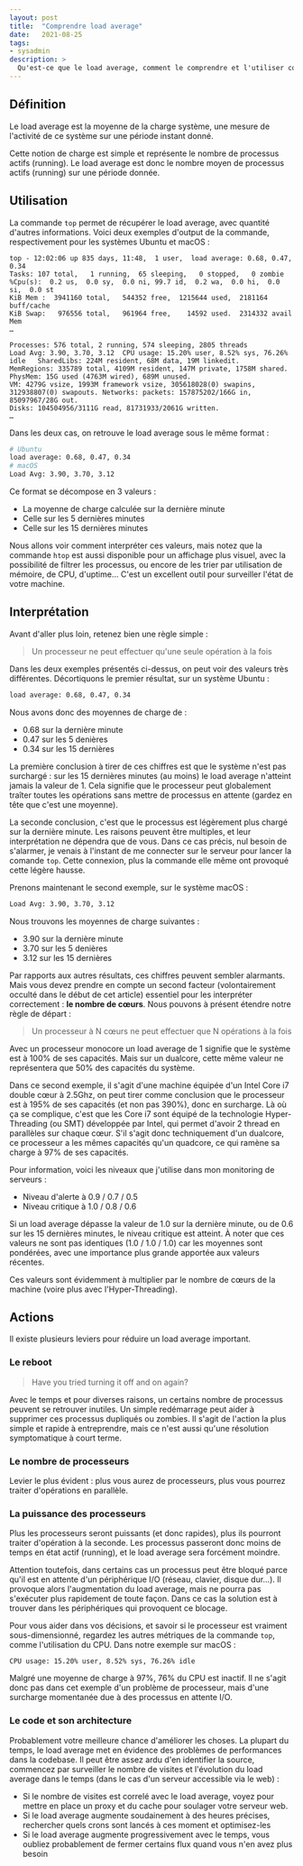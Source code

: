 ```yaml
---
layout: post
title:  "Comprendre load average"
date:   2021-08-25
tags:
- sysadmin
description: >
  Qu'est-ce que le load average, comment le comprendre et l'utiliser correctement ?
---
```


## Définition

Le load average est la moyenne de la charge système, une mesure de l'activité de ce système sur une période instant donné.

Cette notion de charge est simple et représente le nombre de processus actifs (running). Le load average est donc le nombre moyen de processus actifs (running) sur une période donnée.

## Utilisation

La commande `top` permet de récupérer le load average, avec quantité d'autres informations. Voici deux exemples d'output de la commande, respectivement pour les systèmes Ubuntu et macOS :

```
top - 12:02:06 up 835 days, 11:48,  1 user,  load average: 0.68, 0.47, 0.34
Tasks: 107 total,   1 running,  65 sleeping,   0 stopped,   0 zombie
%Cpu(s):  0.2 us,  0.0 sy,  0.0 ni, 99.7 id,  0.2 wa,  0.0 hi,  0.0 si,  0.0 st
KiB Mem :  3941160 total,   544352 free,  1215644 used,  2181164 buff/cache
KiB Swap:   976556 total,   961964 free,    14592 used.  2314332 avail Mem
…
```

<!-- -->

```
Processes: 576 total, 2 running, 574 sleeping, 2805 threads
Load Avg: 3.90, 3.70, 3.12  CPU usage: 15.20% user, 8.52% sys, 76.26% idle   SharedLibs: 224M resident, 68M data, 19M linkedit.
MemRegions: 335789 total, 4109M resident, 147M private, 1758M shared. PhysMem: 15G used (4763M wired), 689M unused.
VM: 4279G vsize, 1993M framework vsize, 305618028(0) swapins, 312938807(0) swapouts. Networks: packets: 157875202/166G in, 85097967/28G out.
Disks: 104504956/3111G read, 81731933/2061G written.
…
```

Dans les deux cas, on retrouve le load average sous le même format :

```sh
# Ubuntu
load average: 0.68, 0.47, 0.34
# macOS
Load Avg: 3.90, 3.70, 3.12
```

Ce format se décompose en 3 valeurs :
- La moyenne de charge calculée sur la dernière minute
- Celle sur les 5 dernières minutes
- Celle sur les 15 dernières minutes

Nous allons voir comment interpréter ces valeurs, mais notez que la commande `htop` est aussi disponible pour un affichage plus visuel, avec la possibilité de filtrer les processus, ou encore de les trier par utilisation de mémoire, de CPU, d'uptime… C'est un excellent outil pour surveiller l'état de votre machine.

## Interprétation

Avant d'aller plus loin, retenez bien une règle simple :

> Un processeur ne peut effectuer qu'une seule opération à la fois

Dans les deux exemples présentés ci-dessus, on peut voir des valeurs très différentes. Décortiquons le premier résultat, sur un système Ubuntu :

```sh
load average: 0.68, 0.47, 0.34
```

Nous avons donc des moyennes de charge de :
- 0.68 sur la dernière minute
- 0.47 sur les 5 denières
- 0.34 sur les 15 dernières

La première conclusion à tirer de ces chiffres est que le système n'est pas surchargé : sur les 15 dernières minutes (au moins) le load average n'atteint jamais la valeur de 1. Cela signifie que le processeur peut globalement traîter toutes les opérations sans mettre de processus en attente (gardez en tête que c'est une moyenne).

La seconde conclusion, c'est que le processus est légèrement plus chargé sur la dernière minute. Les raisons peuvent être multiples, et leur interprétation ne dépendra que de vous. Dans ce cas précis, nul besoin de s'alarmer, je venais à l'instant de me connecter sur le serveur pour lancer la comande `top`. Cette connexion, plus la commande elle même ont provoqué cette légère hausse.

Prenons maintenant le second exemple, sur le système macOS :

```sh
Load Avg: 3.90, 3.70, 3.12
```

Nous trouvons les moyennes de charge suivantes :
- 3.90 sur la dernière minute
- 3.70 sur les 5 denières
- 3.12 sur les 15 dernières

Par rapports aux autres résultats, ces chiffres peuvent sembler alarmants. Mais vous devez prendre en compte un second facteur (volontairement occulté dans le début de cet article) essentiel pour les interpréter correctement : **le nombre de cœurs**. Nous pouvons à présent étendre notre règle de départ :

> Un processeur à N cœurs ne peut effectuer que N opérations à la fois

Avec un processeur monocore un load average de 1 signifie que le système est à 100% de ses capacités. Mais sur un dualcore, cette même valeur ne représentera que 50% des capacités du système.

Dans ce second exemple, il s'agit d'une machine équipée d'un Intel Core i7 double cœur à 2.5Ghz, on peut tirer comme conclusion que le processeur est à 195% de ses capacités (et non pas 390%), donc en surcharge. Là où ça se complique, c'est que les Core i7 sont équipé de la technologie Hyper-Threading (ou SMT) développée par Intel, qui permet d'avoir 2 thread en parallèles sur chaque cœur. S'il s'agit donc techniquement d'un dualcore, ce processeur a les mêmes capacités qu'un quadcore, ce qui ramène sa charge à 97% de ses capacités.

Pour information, voici les niveaux que j'utilise dans mon monitoring de serveurs :
- Niveau d'alerte à 0.9 / 0.7 / 0.5
- Niveau critique à 1.0 / 0.8 / 0.6

Si un load average dépasse la valeur de 1.0 sur la dernière minute, ou de 0.6 sur les 15 dernières minutes, le niveau critique est atteint. À noter que ces valeurs ne sont pas identiques (1.0 / 1.0 / 1.0) car les moyennes sont pondérées, avec une importance plus grande apportée aux valeurs récentes.

Ces valeurs sont évidemment à multiplier par le nombre de cœurs de la machine (voire plus avec l'Hyper-Threading).

## Actions

Il existe plusieurs leviers pour réduire un load average important.

### Le reboot

> Have you tried turning it off and on again?

Avec le temps et pour diverses raisons, un certains nombre de processus peuvent se retrouver inutiles. Un simple redémarrage peut aider à supprimer ces processus dupliqués ou zombies. Il s'agit de l'action la plus simple et rapide à entreprendre, mais ce n'est aussi qu'une résolution symptomatique à court terme.

### Le nombre de processeurs

Levier le plus évident : plus vous aurez de processeurs, plus vous pourrez traiter d'opérations en parallèle.

### La puissance des processeurs

Plus les processeurs seront puissants (et donc rapides), plus ils pourront traiter d'opération à la seconde. Les processus passeront donc moins de temps en état actif (running), et le load average sera forcément moindre.

Attention toutefois, dans certains cas un processus peut être bloqué parce qu'il est en attente d'un périphérique I/O (réseau, clavier, disque dur…). Il provoque alors l'augmentation du load average, mais ne pourra pas s'exécuter plus rapidement de toute façon. Dans ce cas la solution est à trouver dans les périphériques qui provoquent ce blocage.

Pour vous aider dans vos décisions, et savoir si le processeur est vraiment sous-dimensionné, regardez les autres métriques de la commande `top`, comme l'utilisation du CPU. Dans notre exemple sur macOS :

```
CPU usage: 15.20% user, 8.52% sys, 76.26% idle
```

Malgré une moyenne de charge à 97%, 76% du CPU est inactif. Il ne s'agit donc pas dans cet exemple d'un problème de processeur, mais d'une surcharge momentanée due à des processus en attente I/O.

### Le code et son architecture

Probablement votre meilleure chance d'améliorer les choses. La plupart du temps, le load average met en évidence des problèmes de performances dans la codebase. Il peut être assez ardu d'en identifier la source, commencez par surveiller le nombre de visites et l'évolution du load average dans le temps (dans le cas d'un serveur accessible via le web) :
- Si le nombre de visites est correlé avec le load average, voyez pour mettre en place un proxy et du cache pour soulager votre serveur web.
- Si le load average augmente soudainement à des heures précises, rechercher quels crons sont lancés à ces moment et optimisez-les
- Si le load average augmente progressivement avec le temps, vous oubliez probablement de fermer certains flux quand vous n'en avez plus besoin
